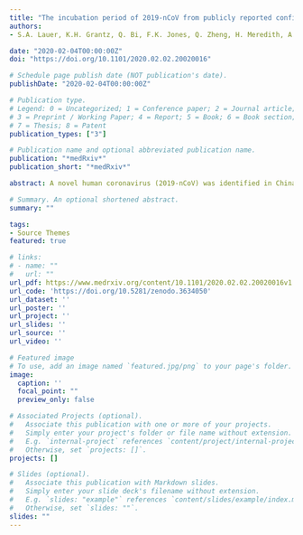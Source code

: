 ```yaml
---
title: "The incubation period of 2019-nCoV from publicly reported confirmed cases: estimation and application"
authors:
- S.A. Lauer, K.H. Grantz, Q. Bi, F.K. Jones, Q. Zheng, H. Meredith, A.S. Azman, N.G. Reich, and J. Lessler

date: "2020-02-04T00:00:00Z"
doi: "https://doi.org/10.1101/2020.02.02.20020016"

# Schedule page publish date (NOT publication's date).
publishDate: "2020-02-04T00:00:00Z"

# Publication type.
# Legend: 0 = Uncategorized; 1 = Conference paper; 2 = Journal article;
# 3 = Preprint / Working Paper; 4 = Report; 5 = Book; 6 = Book section;
# 7 = Thesis; 8 = Patent
publication_types: ["3"]

# Publication name and optional abbreviated publication name.
publication: "*medRxiv*"
publication_short: "*medRxiv*"

abstract: A novel human coronavirus (2019-nCoV) was identified in China in December, 2019. There is limited support for many of its key epidemiologic features, including the incubation period, which has important implications for surveillance and control activities. Here, we use data from public reports of 101 confirmed cases in 38 provinces, regions, and countries outside of Wuhan (Hubei province, China) with identifiable exposure windows and known dates of symptom onset to estimate the incubation period of 2019-nCoV. We estimate the median incubation period of 2019-nCoV to be 5.2 days (95% CI 4.4, 6.0), and 97.5% of those who develop symptoms will do so within 10.5 days (95% CI 7.3, 15.3) of infection. These estimates imply that, under conservative assumptions, 64 out of every 10,000 cases will develop symptoms after 14 days of active monitoring or quarantine. Whether this risk is acceptable depends on the underlying risk of infection and consequences of missed cases. The estimates presented here can be used to inform policy in multiple contexts based on these judgments.

# Summary. An optional shortened abstract.
summary: ""

tags:
- Source Themes
featured: true

# links:
# - name: ""
#   url: ""
url_pdf: https://www.medrxiv.org/content/10.1101/2020.02.02.20020016v1.full.pdf
url_code: 'https://doi.org/10.5281/zenodo.3634050'
url_dataset: ''
url_poster: ''
url_project: ''
url_slides: ''
url_source: ''
url_video: ''

# Featured image
# To use, add an image named `featured.jpg/png` to your page's folder. 
image:
  caption: ''
  focal_point: ""
  preview_only: false

# Associated Projects (optional).
#   Associate this publication with one or more of your projects.
#   Simply enter your project's folder or file name without extension.
#   E.g. `internal-project` references `content/project/internal-project/index.md`.
#   Otherwise, set `projects: []`.
projects: []

# Slides (optional).
#   Associate this publication with Markdown slides.
#   Simply enter your slide deck's filename without extension.
#   E.g. `slides: "example"` references `content/slides/example/index.md`.
#   Otherwise, set `slides: ""`.
slides: ""
---
```

